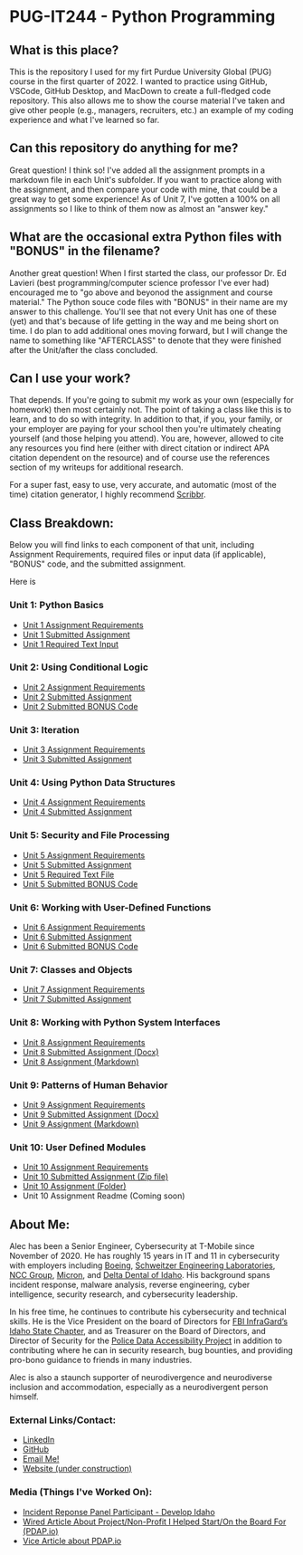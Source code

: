 # PUG-IT244 - Python Programming

## What is this place?
This is the repository I used for my firt Purdue University Global (PUG) course in the first quarter of 2022. I wanted to practice using GitHub, VSCode, GitHub Desktop, and MacDown to create a full-fledged code repository. This also allows me to show the course material I've taken and give other people (e.g., managers, recruiters, etc.) an example of my coding experience and what I've learned so far.

## Can this repository do anything for me?
Great question! I think so! I've added all the assignment prompts in a markdown file in each Unit's subfolder. If you want to practice along with the assignment, and then compare your code with mine, that could be a great way to get some experience! As of Unit 7, I've gotten a 100% on all assignments so I like to think of them now as almost an "answer key."

## What are the occasional extra Python files with "BONUS" in the filename?
Another great question! When I first started the class, our professor Dr. Ed Lavieri (best programming/computer science professor I've ever had) encouraged me to "go above and beyonod the assignment and course material." The Python souce code files with "BONUS" in their name are my answer to this challenge. You'll see that not every Unit has one of these (yet) and that's because of life getting in the way and me being short on time. I do plan to add additional ones moving forward, but I will change the name to something like "AFTERCLASS" to denote that they were finished after the Unit/after the class concluded.

## Can I use your work?
That depends. If you're going to submit my work as your own (especially for homework) then most certainly not. The point of taking a class like this is to learn, and to do so with integrity. In addition to that, if you, your family, or your employer are paying for your school then you're ultimately cheating yourself (and those helping you attend). You are, however, allowed to cite any resources you find here (either with direct citation or indirect APA citation dependent on the resource) and of course use the references section of my writeups for additional research.

For a super fast, easy to use, very accurate, and automatic (most of the time) citation generator, I highly recommend [Scribbr](https://www.scribbr.com/apa-citation-generator/).

## Class Breakdown:
Below you will find links to each component of that unit, including Assignment Requirements, required files or input data (if applicable), "BONUS" code, and the submitted assignment.

Here is 
### Unit 1: Python Basics
* [Unit 1 Assignment Requirements](https://github.com/rainmana/PUG-IT244/blob/main/Unit%201/Unit%201%20Assignment%20Requirements.md#it244-unit-1-assignment-python-basics)
* [Unit 1 Submitted Assignment](https://github.com/rainmana/PUG-IT244/blob/main/Unit%201/Unit%201%20Assignment.py)
* [Unit 1 Required Text Input](https://github.com/rainmana/PUG-IT244/blob/main/Unit%201/IT244_Unit_1_Data.txt)

### Unit 2: Using Conditional Logic
* [Unit 2 Assignment Requirements](https://github.com/rainmana/PUG-IT244/blob/main/Unit%202/Unit%202%20Assignment%20Requirements.md#it244-unit-2-assignment-using-conditional-logic)
* [Unit 2 Submitted Assignment](https://github.com/rainmana/PUG-IT244/blob/main/Unit%202/Unit%202%20Assignment.py)
* [Unit 2 Submitted BONUS Code](https://github.com/rainmana/PUG-IT244/blob/main/Unit%202/Unit%202%20Assignment%20BONUS.py)

### Unit 3: Iteration
* [Unit 3 Assignment Requirements](https://github.com/rainmana/PUG-IT244/blob/main/Unit%203/Unit%203%20Assignment%20Requirements.md#it244-unit-3-assignment-iteration)
* [Unit 3 Submitted Assignment](https://github.com/rainmana/PUG-IT244/blob/main/Unit%203/Unit%203%20Assignment.py)

### Unit 4: Using Python Data Structures
* [Unit 4 Assignment Requirements](https://github.com/rainmana/PUG-IT244/blob/main/Unit%204/Unit%204%20Assignment%20Requirements.md#unit-4-assignment-using-python-data-structures)
* [Unit 4 Submitted Assignment](https://github.com/rainmana/PUG-IT244/blob/main/Unit%204/Unit%204%20Assignment.py)

### Unit 5: Security and File Processing
* [Unit 5 Assignment Requirements](https://github.com/rainmana/PUG-IT244/blob/main/Unit%205/Unit%205%20Assignment%20Requirements.md)
* [Unit 5 Submitted Assignment](https://github.com/rainmana/PUG-IT244/blob/main/Unit%205/Unit%205%20Assignment.py)
* [Unit 5 Required Text File](https://github.com/rainmana/PUG-IT244/blob/main/Unit%205/IT244_U5_Data.txt)
* [Unit 5 Submitted BONUS Code](https://github.com/rainmana/PUG-IT244/blob/main/Unit%205/Unit%205%20Assignment(BONUS).py)

### Unit 6: Working with User-Defined Functions
* [Unit 6 Assignment Requirements](https://github.com/rainmana/PUG-IT244/blob/main/Unit%206/Unit%206%20Assignment%20Requirements.md#unit-6-assignment-working-with-user-defined-functions)
* [Unit 6 Submitted Assignment](https://github.com/rainmana/PUG-IT244/blob/main/Unit%206/Unit%206%20Assignment.py)
* [Unit 6 Submitted BONUS Code](https://github.com/rainmana/PUG-IT244/blob/main/Unit%206/Unit%206%20Assignment(BONUS).py)

### Unit 7: Classes and Objects
* [Unit 7 Assignment Requirements](https://github.com/rainmana/PUG-IT244/blob/main/Unit%207/Unit%207%20Assignment%20Requirements.md#unit-7-assignment-classes-and-objects)
* [Unit 7 Submitted Assignment](https://github.com/rainmana/PUG-IT244/blob/main/Unit%207/Unit%207%20Assignment.py)

### Unit 8: Working with Python System Interfaces
* [Unit 8 Assignment Requirements](https://github.com/rainmana/PUG-IT244/blob/main/Unit%208/Unit%208%20Assignment%20Requirements.md#it244-unit-8-assignment-working-with-python-system-interfaces)
* [Unit 8 Submitted Assignment (Docx)](https://github.com/rainmana/PUG-IT244/blob/main/Unit%208/IT244_Akin_Unit8.docx)
* [Unit 8 Assignment (Markdown)](https://github.com/rainmana/PUG-IT244/blob/main/Unit%208/Unit%208%20Assignment.md)

### Unit 9: Patterns of Human Behavior
* [Unit 9 Assignment Requirements](https://github.com/rainmana/PUG-IT244/blob/main/Unit%209/Unit%209%20Assignment%20Requirements.md#unit-9-assignment-patterns-of-human-behavior)
* [Unit 9 Submitted Assignment (Docx)](https://github.com/rainmana/PUG-IT244/blob/main/Unit%209/IT244_WilliamAlecAkin_Unit9.docx)
* [Unit 9 Assignment (Markdown)](https://github.com/rainmana/PUG-IT244/blob/main/Unit%209/Unit%209%20Assignment.md)

### Unit 10: User Defined Modules
* [Unit 10 Assignment Requirements](https://github.com/rainmana/PUG-IT244/blob/main/Unit%2010/Unit%2010%20Assignment%20Requirements.md#it244-unit-10-assignment-user-define-modules)
* [Unit 10 Submitted Assignment (Zip file)](https://github.com/rainmana/PUG-IT244/blob/main/Unit%2010/IT244_WilliamAlecAkin_Unit10.zip)
* [Unit 10 Assignment (Folder)](https://github.com/rainmana/PUG-IT244/tree/main/Unit%2010/Unit%2010%20Assignment)
* Unit 10 Assignment Readme (Coming soon)




## About Me:
Alec has been a Senior Engineer, Cybersecurity at T-Mobile since November of 2020. He has roughly 15 years in IT and 11 in cybersecurity with employers including [Boeing](https://www.boeing.com/), [Schweitzer Engineering Laboratories](https://selinc.com), [NCC Group](https://www.nccgroup.com), [Micron](https://www.micron.com), and [Delta Dental of Idaho](https://www.deltadentalid.com). His background spans incident response, malware analysis, reverse engineering, cyber intelligence, security research, and cybersecurity leadership. 

In his free time, he continues to contribute his cybersecurity and technical skills. He is the Vice President on the board of Directors for [FBI InfraGard’s Idaho State Chapter](https://idahoinfragard.org/), and as Treasurer on the Board of Directors, and Director of Security for the [Police Data Accessibility Project](https://pdap.io/) in addition to contributing where he can in security research, bug bounties, and providing pro-bono guidance to friends in many industries. 

Alec is also a staunch supporter of neurodivergence and neurodiverse inclusion and accommodation, especially as a neurodivergent person himself. 

### External Links/Contact:
* [LinkedIn](https://www.linkedin.com/in/wakin)
* [GitHub](https://github.com/rainmana)
* [Email Me!](mailto:me@alecakin.com)
* [Website (under construction)](https://alecakin.com)

### Media (Things I've Worked On):
* [Incident Reponse Panel Participant - Develop Idaho](https://www.silentsector.com/blog/develop-idaho-boise-conference-incident-response)
* [Wired Article About Project/Non-Profit I Helped Start/On the Board For (PDAP.io)](https://www.wired.com/story/police-accountability-data-project-open-source-reddit/)
* [Vice Article about PDAP.io](https://www.vice.com/en/article/5dpxvq/this-transparency-project-is-creating-a-massive-collection-of-police-data)